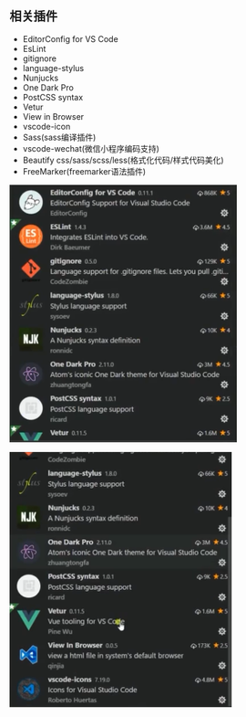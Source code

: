 ## 相关插件
* EditorConfig for VS Code
* EsLint
* gitignore
* language-stylus
* Nunjucks
* One Dark Pro
* PostCSS syntax
* Vetur
* View in Browser
* vscode-icon
* Sass(sass编译插件)
* vscode-wechat(微信小程序编码支持)
* Beautify css/sass/scss/less(格式化代码/样式代码美化)
* FreeMarker(freemarker语法插件)

![插件](./imgs/vscode_01.png)

![插件](./imgs/vscode_02.png)